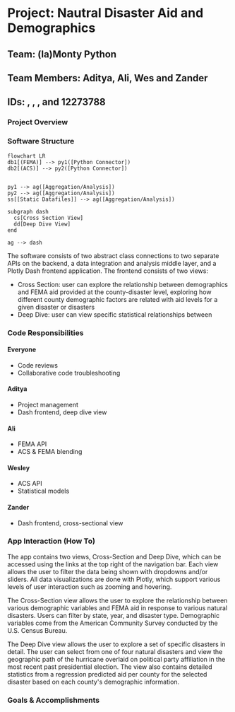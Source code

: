 # Project: Nautral Disaster Aid and Demographics
## Team: (la)Monty Python 
## Team Members: Aditya, Ali, Wes and Zander
## IDs: , , , and 12273788

### Project Overview

### Software Structure
```mermaid
flowchart LR
db1[(FEMA)] --> py1([Python Connector])
db2[(ACS)] --> py2([Python Connector])


py1 --> ag([Aggregation/Analysis])
py2 --> ag([Aggregation/Analysis])
ss[[Static Datafiles]] --> ag([Aggregation/Analysis])

subgraph dash
  cs[Cross Section View]
  dd[Deep Dive View]
end

ag --> dash
```

The software consists of two abstract class connections to two separate APIs on the backend, a data integration and analysis middle layer, and a Plotly Dash frontend application. The frontend consists of two views:
- Cross Section: user can explore the relationship between demographics and FEMA aid provided at the county-disaster level, exploring how different county demographic factors are related with aid levels for a given disaster or disasters  
- Deep Dive: user can view specific statistical relationships between

### Code Responsibilities
#### Everyone
- Code reviews  
- Collaborative code troubleshooting  

#### Aditya
- Project management
- Dash frontend, deep dive view  

#### Ali
- FEMA API  
- ACS & FEMA blending  

#### Wesley
- ACS API  
- Statistical models  

#### Zander
- Dash frontend, cross-sectional view

### App Interaction (How To)
The app contains two views, Cross-Section and Deep Dive, which can be accessed using the links at the top right of the navigation bar. Each view allows the user to filter the data being shown with dropdowns and/or sliders. All data visualizations are done with Plotly, which support various levels of user interaction such as zooming and hovering.

The Cross-Section view allows the user to explore the relationship between various demographic variables and FEMA aid in response to various natural disasters. Users can filter by state, year, and disaster type. Demographic variables come from the American Community Survey conducted by the U.S. Census Bureau. 

The Deep Dive view allows the user to explore a set of specific disasters in detail. The user can select from one of four natural disasters and view the geographic path of the hurricane overlaid on political party affiliation in the most recent past presidential election. The view also contains detailed statistics from a regression predicted aid per county for the selected disaster based on each county's demographic information.  


### Goals & Accomplishments
 